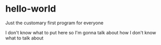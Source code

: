 # hello-world
Just the customary first program for everyone

I don't know what to put here so I'm gonna talk about how I don't know what to talk about

